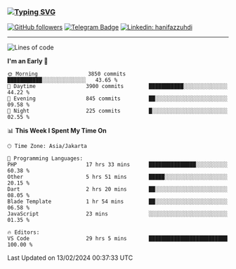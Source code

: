 ### [![Typing SVG](https://readme-typing-svg.herokuapp.com?font=lato&size=22&lines=Hi+There+👋)](https://git.io/typing-svg) 

[![GitHub followers](https://img.shields.io/github/followers/hanifazzuhdi?label=Follow&style=social)](https://github.com/hanifazzuhdi/?tab=follow) 
[![Telegram Badge](https://img.shields.io/badge/-hanif0198-blue?style=social&logo=telegram&link=https://www.t.me/hanif0198/)](https://www.t.me/hanif0198/) 
[![Linkedin: hanifazzuhdi](https://img.shields.io/badge/-hanifazzuhdi-blue?style=flat-square&logo=Linkedin&logoColor=white&link=https://www.linkedin.com/in/hanif-az-zuhdi-69688019b/)](https://www.linkedin.com/in/hanif-az-zuhdi-69688019b/) 

<hr/>

<!--START_SECTION:waka-->
![Lines of code](https://img.shields.io/badge/From%20Hello%20World%20I%27ve%20Written-46.2%20million%20lines%20of%20code-blue)

**I'm an Early 🐤** 

```text
🌞 Morning                3850 commits        ███████████░░░░░░░░░░░░░░   43.65 % 
🌆 Daytime                3900 commits        ███████████░░░░░░░░░░░░░░   44.22 % 
🌃 Evening                845 commits         ██░░░░░░░░░░░░░░░░░░░░░░░   09.58 % 
🌙 Night                  225 commits         █░░░░░░░░░░░░░░░░░░░░░░░░   02.55 % 
```


📊 **This Week I Spent My Time On** 

```text
🕑︎ Time Zone: Asia/Jakarta

💬 Programming Languages: 
PHP                      17 hrs 33 mins      ███████████████░░░░░░░░░░   60.38 % 
Other                    5 hrs 51 mins       █████░░░░░░░░░░░░░░░░░░░░   20.15 % 
Dart                     2 hrs 20 mins       ██░░░░░░░░░░░░░░░░░░░░░░░   08.05 % 
Blade Template           1 hr 54 mins        ██░░░░░░░░░░░░░░░░░░░░░░░   06.58 % 
JavaScript               23 mins             ░░░░░░░░░░░░░░░░░░░░░░░░░   01.35 % 

🔥 Editors: 
VS Code                  29 hrs 5 mins       █████████████████████████   100.00 % 
```


 Last Updated on 13/02/2024 00:37:33 UTC
<!--END_SECTION:waka-->
